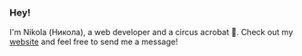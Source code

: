 ### Hey!

I'm Nikola (Никола), a web developer and a circus acrobat 🎪. Check out my [website](https://risticnikola.com) and feel free to send me a message!
